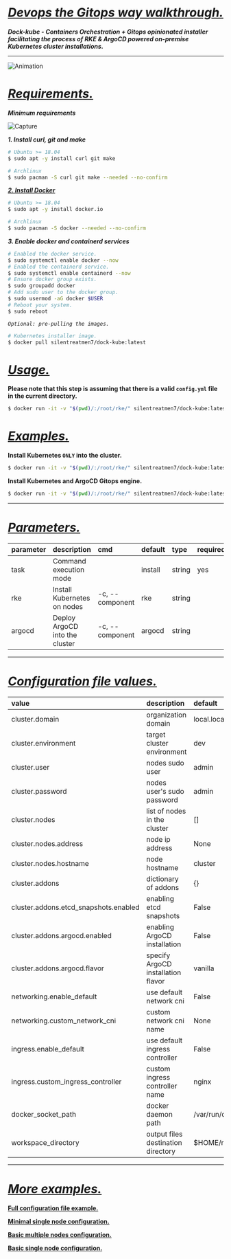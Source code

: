 # ***<ins>Devops the Gitops way walkthrough.</ins>***

***Dock-kube - Containers Orchestration + Gitops opinionated installer facilitating the process of RKE & ArgoCD powered on-premise Kubernetes cluster installations.***

---

![Animation](https://user-images.githubusercontent.com/102635491/169345280-b262c112-b55b-4a07-9600-e31e0fbfa097.gif)

# *<ins>Requirements.</ins>*

***Minimum requirements***

![Capture](https://user-images.githubusercontent.com/102635491/164043817-7143bfae-a8a8-47ed-9ac5-23f74c86c82d.PNG)

***1. Install curl, git and make***

```bash
# Ubuntu >= 18.04
$ sudo apt -y install curl git make

# Archlinux
$ sudo pacman -S curl git make --needed --no-confirm
```

[***2. Install Docker***](https://docs.docker.com/engine/install/)

```bash
# Ubuntu >= 18.04
$ sudo apt -y install docker.io

# Archlinux
$ sudo pacman -S docker --needed --no-confirm
```

***3. Enable docker and containerd services***

```bash
# Enabled the docker service.
$ sudo systemctl enable docker --now
# Enabled the containerd service.
$ sudo systemctl enable containerd --now
# Ensure docker group exists.
$ sudo groupadd docker
# Add sudo user to the docker group.
$ sudo usermod -aG docker $USER
# Reboot your system.
$ sudo reboot
```
  
*`Optional: pre-pulling the images.`*
  
```bash
# Kubernetes installer image.
$ docker pull silentreatmen7/dock-kube:latest
```

# *<ins>Usage.</ins>*

**Please note that this step is assuming that there is a valid `config.yml` file in the current directory.**

```bash
$ docker run -it -v "$(pwd)/:/root/rke/" silentreatmen7/dock-kube:latest [PARAMETERS]
```

# *<ins>Examples.</ins>*

**Install Kubernetes `ONLY` into the cluster.**

```bash
$ docker run -it -v "$(pwd)/:/root/rke/" silentreatmen7/dock-kube:latest -c rke install
```

**Install Kubernetes and ArgoCD Gitops engine.**

```bash
$ docker run -it -v "$(pwd)/:/root/rke/" silentreatmen7/dock-kube:latest -c rke -c argocd install
```

---

# *<ins>Parameters.</ins>*

| parameter | description                    | cmd                | default | type   | required | choices          | dependencies         |
| :-------- | :----------------------------- | :----------------- | :------ | :----- | :------- | :--------------- | :------------------- |
| task      | Command execution mode         |                    | install | string | yes      | {install,remove} | {install,remove}     |
| rke       | Install Kubernetes on nodes    | -c,    --component | rke     | string |          |                  |                      |
| argocd    | Deploy ArgoCD into the cluster | -c,    --component | argocd  | string |          |                  | Kubernetes installed |

---

# *<ins>Configuration file values.</ins>*

| value                                 | description                        | default              | type   | required |
| :------------------------------------ | :--------------------------------- | :------------------- | :----- | :------- |
| cluster.domain                        | organization domain                | local.local          | string | yes      |
| cluster.environment                   | target cluster environment         | dev                  | string | yes      |
| cluster.user                          | nodes sudo user                    | admin                | string | yes      |
| cluster.password                      | nodes user's sudo password         | admin                | string | yes      |
| cluster.nodes                         | list of nodes in the cluster       | []                   | list   | yes      |
| cluster.nodes.address                 | node ip address                    | None                 | string | yes      |
| cluster.nodes.hostname                | node hostname                      | cluster              | string | yes      |
| cluster.addons                        | dictionary of addons               | {}                   | dict   | no       |
| cluster.addons.etcd_snapshots.enabled | enabling etcd snapshots            | False                | bool   | no       |
| cluster.addons.argocd.enabled         | enabling ArgoCD installation       | False                | bool   | no       |
| cluster.addons.argocd.flavor          | specify ArgoCD installation flavor | vanilla              | string | no       |
| networking.enable_default             | use default network cni            | False                | bool   | no       |
| networking.custom_network_cni         | custom network cni name            | None                 | string | no       |
| ingress.enable_default                | use default ingress controller     | False                | bool   | no       |
| ingress.custom_ingress_controller     | custom ingress controller name     | nginx                | string | no       |
| docker_socket_path                    | docker daemon path                 | /var/run/docker.sock | string | no       |
| workspace_directory                   | output files destination directory | $HOME/rke            | string | no       |

---

# *<ins>More examples.</ins>*

[**Full configuration file example.**](docs/samples/config_full.yml)

[**Minimal single node configuration.**](docs/samples/config_minimal.yml)

[**Basic multiple nodes configuration.**](docs/samples/config_multiple_nodes.yml)

[**Basic single node configuration.**](docs/samples/config_single_node.yml)
